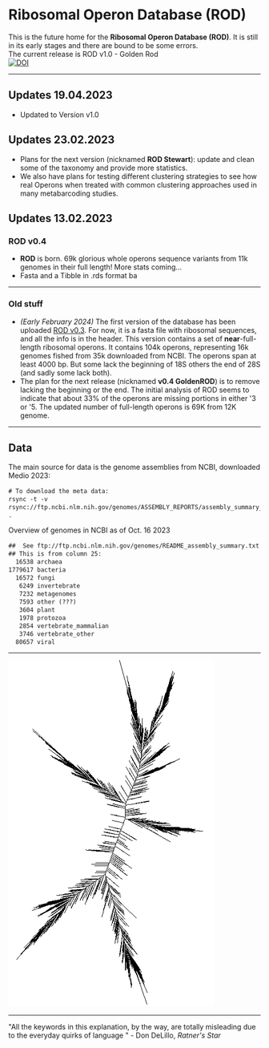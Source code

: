 #  Ribosomal Operon Database (ROD)

This is the future home for the **Ribosomal Operon Database (ROD)**.  It is still in its early stages and there are bound to be some errors.  
The current release is ROD v1.0 - Golden Rod  
[![DOI](https://zenodo.org/badge/730400345.svg)](https://zenodo.org/doi/10.5281/zenodo.10948219)

---
## Updates 19.04.2023
- Updated to Version v1.0
## Updates 23.02.2023
- Plans for the next version (nicknamed **ROD Stewart**): update and clean some of the taxonomy and provide more statistics.
- We also have plans for testing different clustering strategies to see how real Operons when treated with common clustering approaches used in many metabarcoding studies. 
## Updates 13.02.2023 
### ROD v0.4
- **ROD** is born. 69k glorious whole operons sequence variants from 11k genomes in their full length! More stats coming...  
- Fasta and a Tibble in .rds format 
ba
---
### Old stuff
- *(Early February 2024)* The first version of the database has been uploaded [ROD v0.3](./ROD_v0.3.fasta.gz). For now, it is a fasta file with ribosomal sequences, and all the info is in the header. This version contains a set of **near**-full-length ribosomal operons. It contains 104k operons, representing 16k genomes fished from 35k downloaded from NCBI. The operons span at least 4000 bp. But some lack the beginning of 18S others the end of 28S (and sadly some lack both). 
-  The plan for the next release (nicknamed **v0.4 GoldenROD**) is to remove lacking the beginning or the end. 
The initial analysis of ROD seems to indicate that about 33% of the operons are missing portions in either '3 or '5. The updated number of full-length operons is 69K from 12K genome.
***

## Data 
The main source for data is the genome assemblies from NCBI, downloaded Medio 2023: 
```
# To download the meta data: 
rsync -t -v rsync://ftp.ncbi.nlm.nih.gov/genomes/ASSEMBLY_REPORTS/assembly_summary_genbank.txt .
```

Overview of genomes in NCBI as of Oct. 16 2023

```
##  See ftp://ftp.ncbi.nlm.nih.gov/genomes/README_assembly_summary.txt
## This is from column 25: 
  16538 archaea
1779617 bacteria
  16572 fungi
   6249 invertebrate
   7232 metagenomes
   7593 other (???)
   3604 plant
   1978 protozoa
   2854 vertebrate_mammalian
   3746 vertebrate_other
  80657 viral
```

***

![](./Images/ROD_v1.0.png)


--- 

"All the keywords in this explanation, by the way, are totally misleading due to the everyday quirks of language " - Don DeLillo, <i> Ratner's Star </i>